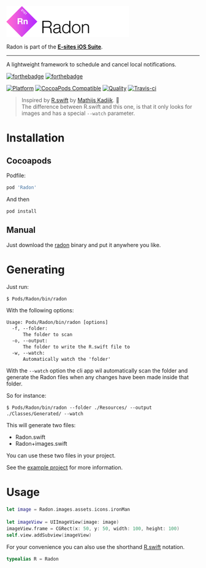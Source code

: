 ![Radon](Assets/logo.png)

Radon is part of the **[E-sites iOS Suite](https://github.com/e-sites/iOS-Suite)**.

---

A lightweight framework to schedule and cancel local notifications.

[![forthebadge](http://forthebadge.com/images/badges/made-with-swift.svg)](http://forthebadge.com) [![forthebadge](http://forthebadge.com/images/badges/built-with-swag.svg)](http://forthebadge.com)

[![Platform](https://img.shields.io/cocoapods/p/Radon.svg?style=flat)](http://cocoadocs.org/docsets/Radon)
[![CocoaPods Compatible](https://img.shields.io/cocoapods/v/Radon.svg)](http://cocoadocs.org/docsets/Radon)
[![Quality](https://apps.e-sites.nl/cocoapodsquality/Radon/badge.svg?004)](https://cocoapods.org/pods/Radon/quality)
[![Travis-ci](https://travis-ci.org/e-sites/Radon.svg?branch=master&001)](https://travis-ci.org/e-sites/Radon)

> Inspired by [R.swift](https://github.com/mac-cain13/R.swift) by [Mathijs Kadijk](https://github.com/mac-cain13). 👏   
> The difference between R.swift and this one, is that it only looks for images and has a special `--watch` parameter.

# Installation

## Cocoapods

Podfile:

```ruby
pod 'Radon'
```

And then

```
pod install
```

## Manual

Just download the [radon](https://github.com/e-sites/Radon/raw/master/bin/radon) binary and put it anywhere you like.

# Generating

Just run:

```
$ Pods/Radon/bin/radon
```

With the following options:

```
Usage: Pods/Radon/bin/radon [options]
  -f, --folder:
      The folder to scan
  -o, --output:
      The folder to write the R.swift file to
  -w, --watch:
      Automatically watch the 'folder'
```

With the `--watch` option the cli app wil automatically scan the folder and generate the Radon files when any changes have been made inside that folder.

So for instance:

```
$ Pods/Radon/bin/radon --folder ./Resources/ --output ./Classes/Generated/ --watch
```

This will generate two files:

- Radon.swift
- Radon+images.swift

You can use these two files in your project.

See the [example project](https://github.com/e-sites/Radon/tree/master/RadonExample) for more information.

# Usage

```swift
let image = Radon.images.assets.icons.ironMan
    
let imageView = UIImageView(image: image)
imageView.frame = CGRect(x: 50, y: 50, width: 100, height: 100)
self.view.addSubview(imageView)
```

For your convenience you can also use the shorthand [R.swift](https://github.com/mac-cain13/R.swift) notation.

```swift
typealias R = Radon
```